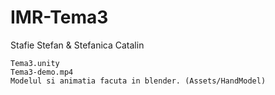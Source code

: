 # IMR-Tema3

Stafie Stefan & Stefanica Catalin

    Tema3.unity
    Tema3-demo.mp4    
    Modelul si animatia facuta in blender. (Assets/HandModel)
